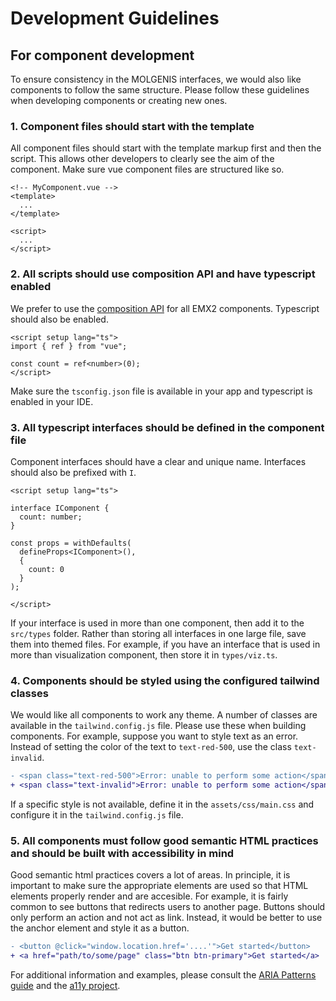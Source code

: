 # Development Guidelines

## For component development

To ensure consistency in the MOLGENIS interfaces, we would also like components to follow the same structure. Please follow these guidelines when developing components or creating new ones.

### 1. Component files should start with the template

All component files should start with the template markup first and then the script. This allows other developers to clearly see the aim of the component. Make sure vue component files are structured like so.

```vue
<!-- MyComponent.vue -->
<template>
  ...
</template>

<script>
  ...
</script>
```

### 2. All scripts should use composition API and have typescript enabled

We prefer to use the [composition API](https://vuejs.org/api/composition-api-setup.html) for all EMX2 components. Typescript should also be enabled.

```vue
<script setup lang="ts">
import { ref } from "vue";

const count = ref<number>(0);
</script>
```

Make sure the `tsconfig.json` file is available in your app and typescript is enabled in your IDE.

### 3. All typescript interfaces should be defined in the component file

Component interfaces should have a clear and unique name. Interfaces should also be prefixed with `I`.

```vue
<script setup lang="ts">

interface IComponent {
  count: number;
}

const props = withDefaults(
  defineProps<IComponent>(),
  {
    count: 0
  }
);

</script>
```

If your interface is used in more than one component, then add it to the `src/types` folder. Rather than storing all interfaces in one large file, save them into themed files. For example, if you have an interface that is used in more than visualization component, then store it in `types/viz.ts`.

### 4. Components should be styled using the configured tailwind classes

We would like all components to work any theme. A number of classes are available in the `tailwind.config.js` file. Please use these when building components. For example, suppose you want to style text as an error. Instead of setting the color of the text to `text-red-500`, use the class `text-invalid`.

```diff
- <span class="text-red-500">Error: unable to perform some action</span>
+ <span class="text-invalid">Error: unable to perform some action</span>
```

If a specific style is not available, define it in the `assets/css/main.css` and configure it in the `tailwind.config.js` file.

### 5. All components must follow good semantic HTML practices and should be built with accessibility in mind

Good semantic html practices covers a lot of areas. In principle, it is important to make sure the appropriate elements are used so that HTML elements properly render and are accesible. For example, it is fairly common to see buttons that redirects users to another page. Buttons should only perform an action and not act as link. Instead, it would be better to use the anchor element and style it as a button.

```diff
- <button @click="window.location.href='....'">Get started</button>
+ <a href="path/to/some/page" class="btn btn-primary">Get started</a>
```

For additional information and examples, please consult the [ARIA Patterns guide](https://www.w3.org/WAI/ARIA/apg/patterns/) and the [a11y project](https://www.a11yproject.com).
